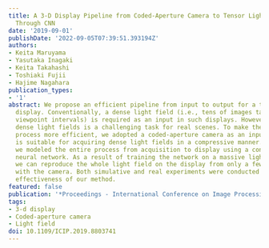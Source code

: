 ```yaml
---
title: A 3-D Display Pipeline from Coded-Aperture Camera to Tensor Light-Field Display
  Through CNN
date: '2019-09-01'
publishDate: '2022-09-05T07:39:51.393194Z'
authors:
- Keita Maruyama
- Yasutaka Inagaki
- Keita Takahashi
- Toshiaki Fujii
- Hajime Nagahara
publication_types:
- '1'
abstract: We propose an efficient pipeline from input to output for a tensor light-field
  display. Conventionally, a dense light field (i.e., tens of images taken with narrow
  viewpoint intervals) is required as an input in such displays. However, obtaining
  dense light fields is a challenging task for real scenes. To make the acquisition
  process more efficient, we adopted a coded-aperture camera as an input device, which
  is suitable for acquiring dense light fields in a compressive manner. Moreover,
  we modeled the entire process from acquisition to display using a convolutional
  neural network. As a result of training the network on a massive light field data,
  we can reproduce the whole light field on the display from only a few images taken
  with the camera. Both simulative and real experiments were conducted to show the
  effectiveness of our method.
featured: false
publication: '*Proceedings - International Conference on Image Processing, ICIP*'
tags:
- 3-d display
- Coded-aperture camera
- Light field
doi: 10.1109/ICIP.2019.8803741
---
```


